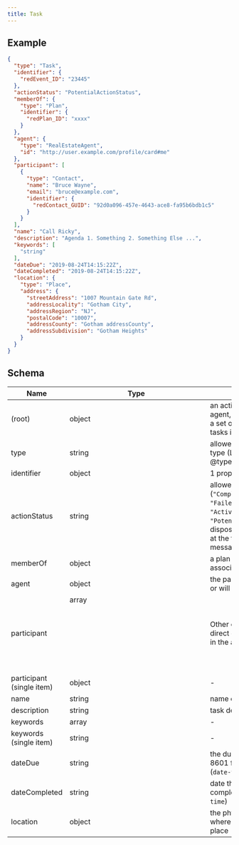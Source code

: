 ```yaml
---
title: Task
---
```

## Example



```json
{
  "type": "Task",
  "identifier": {
    "redEvent_ID": "23445"
  },
  "actionStatus": "PotentialActionStatus",
  "memberOf": {
    "type": "Plan",
    "identifier": {
      "redPlan_ID": "xxxx"
    }
  },
  "agent": {
    "type": "RealEstateAgent",
    "id": "http://user.example.com/profile/card#me"
  },
  "participant": [
    {
      "type": "Contact",
      "name": "Bruce Wayne",
      "email": "bruce@example.com",
      "identifier": {
        "redContact_GUID": "92d0a096-457e-4643-ace8-fa95b6bdb1c5"
      }
    }
  ],
  "name": "Call Ricky",
  "description": "Agenda 1. Something 2. Something Else ...",
  "keywords": [
    "string"
  ],
  "dateDue": "2019-08-24T14:15:22Z",
  "dateCompleted": "2019-08-24T14:15:22Z",
  "location": {
    "type": "Place",
    "address": {
      "streetAddress": "1007 Mountain Gate Rd",
      "addressLocality": "Gotham City",
      "addressRegion": "NJ",
      "postalCode": "10007",
      "addressCounty": "Gotham addressCounty",
      "addressSubdivision": "Gotham Heights"
    }
  }
}
```

## Schema

| Name | Type | Description |
|---|---|---|
| (root) | object | an action assigned to an agent, typically as part of a set of interdependent tasks in a Plan |
| type | string | allowed (`"Task"`) The item type (Linked-Data @type) |
| identifier | object |  1 properties |
| actionStatus | string | allowed (`"CompletedActionStatus"`, `"FailedActionStatus"`, `"ActiveActionStatus"`, `"PotentialActionStatus"`) disposition of the Action at the time of this action message. |
| memberOf | object | a plan the task is associated with |
| agent | object | the party who completed, or will complete the task |
| participant | array<object> | Other co-agents with a direct or indirect interest in the action. |
| participant (single item) | object | - |
| name | string | name or title |
| description | string | task detailed description |
| keywords | array<string> | - |
| keywords (single item) | string | - |
| dateDue | string | the due date-time (ISO 8601 formated) format (`date-time`) |
| dateCompleted | string | date the task was completed format (`date-time`) |
| location | object | the physical location where an event takes place |

